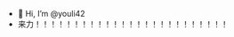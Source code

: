 - 👋 Hi, I’m @youli42
- 来力！！！！！！！！！！！！！！！！！！！！！！！！！

<!---
youli42/youli42 is a ✨ special ✨ repository because its `README.md` (this file) appears on your GitHub profile.
You can click the Preview link to take a look at your changes.
--->
